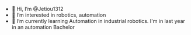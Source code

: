 - 👋 Hi, I’m @Jetiou1312
- 👀 I’m interested in robotics, automation
- 🌱 I’m currently learning Automation in industrial robotics. I'm in last year in an automation Bachelor



<!---
Jetiou1312/Jetiou1312 is a ✨ special ✨ repository because its `README.md` (this file) appears on your GitHub profile.
You can click the Preview link to take a look at your changes.
--->
